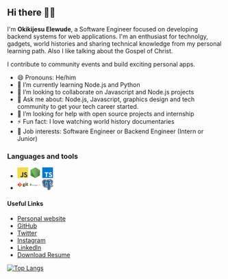 ## Hi there 👋🏾

I'm **Okikijesu Elewude**, a Software Engineer focused on developing backend systems for web applications. I'm an enthusiast for technolgy, gadgets, world histories and sharing technical knowledge from my personal learning path. Also I like talking about the Gospel of Christ. 

I contribute to community events and build exciting personal apps.

- 😄 Pronouns: He/him
- 🌱 I’m currently learning Node.js and Python
- 👯 I’m looking to collaborate on Javascript and Node.js projects
- 💬 Ask me about: Node.js, Javascript, graphics design and tech community to  get your tech career started.
- 🤔 I’m looking for help with open source projects and internship
- ⚡ Fun fact: I love watching world history documentaries
- 💼 Job interests: Software Engineer or Backend Engineer (Intern or Junior)

### Languages and tools

- <img src="https://raw.githubusercontent.com/github/explore/80688e429a7d4ef2fca1e82350fe8e3517d3494d/topics/javascript/javascript.png" width="25"> <img src="https://raw.githubusercontent.com/github/explore/80688e429a7d4ef2fca1e82350fe8e3517d3494d/topics/nodejs/nodejs.png" width="25"> <img src="https://raw.githubusercontent.com/github/explore/80688e429a7d4ef2fca1e82350fe8e3517d3494d/topics/typescript/typescript.png" width="25">
- <img src="https://raw.githubusercontent.com/github/explore/80688e429a7d4ef2fca1e82350fe8e3517d3494d/topics/git/git.png" width="25"> <img src="https://raw.githubusercontent.com/github/explore/80688e429a7d4ef2fca1e82350fe8e3517d3494d/topics/mongodb/mongodb.png" width="25"> <img src="https://raw.githubusercontent.com/github/explore/80688e429a7d4ef2fca1e82350fe8e3517d3494d/topics/postgresql/postgresql.png" width="25">

#### Useful Links

- [Personal website](https://github.com/helewud)
- [GitHub](https://github.com/helewud)
- [Twitter](https://twitter.com/helewud)
- [Instagram](https://instagram.com/helewud)
- [LinkedIn](https://www.linkedin.com/in/okikijesu-elewude-06a6b3186/)
- [Download Resume](https://bit.ly/OkikijesuElewudeResume)

[![Top Langs](https://github-readme-stats.vercel.app/api/top-langs/?username=helewud)](https://github.com/anuraghazra/github-readme-stats)

